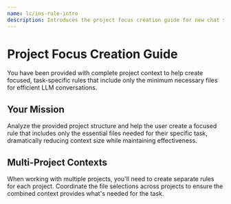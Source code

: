 ```yaml
---
name: lc/ins-rule-intro
description: Introduces the project focus creation guide for new chat sessions, emphasizing minimal file inclusion and multi-project coordination. Use to initiate rule creation in conversational workflows with LLMs.
---
```


# Project Focus Creation Guide

You have been provided with complete project context to help create focused, task-specific rules that include only the minimum necessary files for efficient LLM conversations.

## Your Mission

Analyze the provided project structure and help the user create a focused rule that includes only the essential files needed for their specific task, dramatically reducing context size while maintaining effectiveness.

## Multi-Project Contexts

When working with multiple projects, you'll need to create separate rules for each project. Coordinate the file selections across projects to ensure the combined context provides what's needed for the task.
